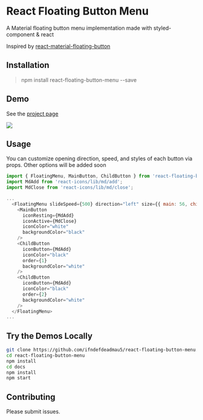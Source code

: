 # React Floating Button Menu

A Material floating button menu implementation made with styled-component &amp; react

Inspired by [react-material-floating-button](https://github.com/nobitagit/react-material-floating-button)

## Installation

> npm install react-floating-button-menu --save

## Demo

See the [project page](https://ifndefdeadmau5.github.io/react-floating-button-menu/)

<img src="https://media.giphy.com/media/3o7bu7E67NHt6tOuKA/giphy.gif">

## Usage

You can customize opening direction, speed, and styles of each button via props. Other options will be added soon
```javascript
import { FloatingMenu, MainButton, ChildButton } from 'react-floating-button-menu/build';
import MdAdd from 'react-icons/lib/md/add';
import MdClose from 'react-icons/lib/md/close';

...
  <FloatingMenu slideSpeed={500} direction="left" size={{ main: 56, child: 40 }}>
    <MainButton
      iconResting={MdAdd}
      iconActive={MdClose}
      iconColor="white"
      backgroundColor="black"
    />
    <ChildButton
      iconButton={MdAdd}
      iconColor="black"
      order={1}
      backgroundColor="white"
    />
    <ChildButton
      iconButton={MdAdd}
      iconColor="black"
      order={2}
      backgroundColor="white"
    />
  </FloatingMenu>
...
```

## Try the Demos Locally
```sh
git clone https://github.com/ifndefdeadmau5/react-floating-button-menu.git
cd react-floating-button-menu
npm install
cd docs
npm install
npm start
```

## Contributing
Please submit issues.
